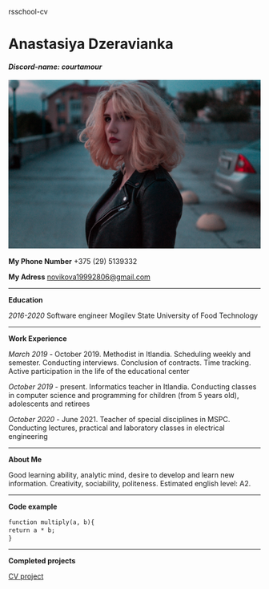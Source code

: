 rsschool-cv

# Anastasiya Dzeravianka 
#### *Discord-name: courtamour*

![Это опциональный alt-текст](/photo.jpeg)

**My Phone Number** +375 (29) 5139332  

**My Adress** novikova19992806@gmail.com
***
**Education**

*2016-2020* Software engineer Mogilev State University of Food Technology
***

**Work Experience**

*March 2019* - October 2019. Methodist in Itlandia. Scheduling weekly and semester. Conducting interviews. Conclusion of contracts. Time tracking. Active participation in the life of the educational center

*October 2019* - present. Informatics teacher in Itlandia. Conducting classes in computer science and programming for children (from 5 years old), adolescents and retirees

 *October 2020* - June 2021. Teacher of special disciplines in MSPC. Сonducting lectures, practical and laboratory classes in electrical engineering
*** 
**About Me**

Good learning ability, analytic mind, desire to develop and learn new information. Creativity, sociability, politeness. Estimated english level: A2.
***
**Code example**


    function multiply(a, b){
    return a * b;  
    }
***
**Completed projects**

 [CV project](https://github.com/courtamour/rsschool-cv/blob/gh-pages/cv.md)